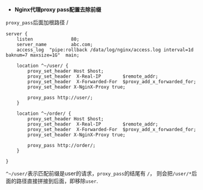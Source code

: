 - **Nginx代理proxy pass配置去除前缀**

`proxy_pass`后面加根路径 /

```
server {
    listen              80;
    server_name         abc.com;
    access_log  "pipe:rollback /data/log/nginx/access.log interval=1d baknum=7 maxsize=1G"  main;

    location ^~/user/ {
        proxy_set_header Host $host;
        proxy_set_header  X-Real-IP        $remote_addr;
        proxy_set_header  X-Forwarded-For  $proxy_add_x_forwarded_for;
        proxy_set_header X-NginX-Proxy true;

        proxy_pass http://user/;
    }

    location ^~/order/ {
        proxy_set_header Host $host;
        proxy_set_header  X-Real-IP        $remote_addr;
        proxy_set_header  X-Forwarded-For  $proxy_add_x_forwarded_for;
        proxy_set_header X-NginX-Proxy true;

        proxy_pass http://order/;
    }

}
```

`^~/user/`表示匹配前缀是user的请求，`proxy_pass`的结尾有 `/`， 则会把`/user/*`后面的路径直接拼接到后面，即移除`user`.

